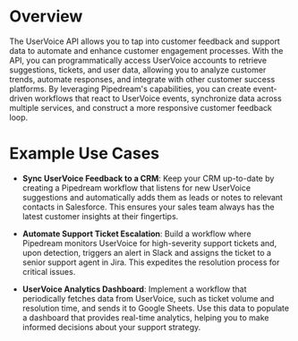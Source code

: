 # Overview

The UserVoice API allows you to tap into customer feedback and support data to automate and enhance customer engagement processes. With the API, you can programmatically access UserVoice accounts to retrieve suggestions, tickets, and user data, allowing you to analyze customer trends, automate responses, and integrate with other customer success platforms. By leveraging Pipedream's capabilities, you can create event-driven workflows that react to UserVoice events, synchronize data across multiple services, and construct a more responsive customer feedback loop.

# Example Use Cases

- **Sync UserVoice Feedback to a CRM**: Keep your CRM up-to-date by creating a Pipedream workflow that listens for new UserVoice suggestions and automatically adds them as leads or notes to relevant contacts in Salesforce. This ensures your sales team always has the latest customer insights at their fingertips.

- **Automate Support Ticket Escalation**: Build a workflow where Pipedream monitors UserVoice for high-severity support tickets and, upon detection, triggers an alert in Slack and assigns the ticket to a senior support agent in Jira. This expedites the resolution process for critical issues.

- **UserVoice Analytics Dashboard**: Implement a workflow that periodically fetches data from UserVoice, such as ticket volume and resolution time, and sends it to Google Sheets. Use this data to populate a dashboard that provides real-time analytics, helping you to make informed decisions about your support strategy.
